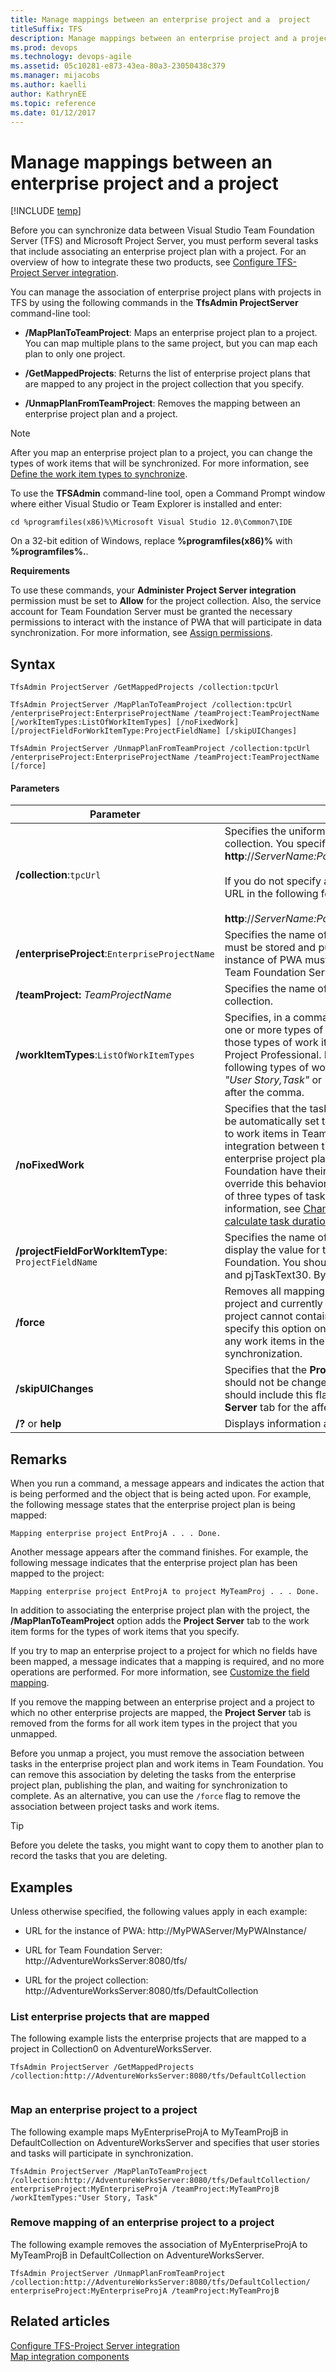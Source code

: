 ```yaml
---
title: Manage mappings between an enterprise project and a  project
titleSuffix: TFS 
description: Manage mappings between an enterprise project and a project to support Team Foundation Server & Project Server integration
ms.prod: devops
ms.technology: devops-agile
ms.assetid: 05c10281-e873-43ea-80a3-23050438c379
ms.manager: mijacobs
ms.author: kaelli
author: KathrynEE
ms.topic: reference
ms.date: 01/12/2017
---
```


# Manage mappings between an enterprise project and a  project

[!INCLUDE [temp](../../_shared/tfs-ps-sync-header.md)]

<a name="Top"></a> Before you can synchronize data between Visual Studio Team Foundation Server (TFS) and Microsoft Project Server, you must perform several tasks that include associating an enterprise project plan with a project. For an overview of how to integrate these two products, see [Configure TFS-Project Server integration](configure-tfs-project-server-integration.md).  
  
 You can manage the association of enterprise project plans with projects in TFS by using the following commands in the **TfsAdmin ProjectServer** command-line tool:  
  
-   **/MapPlanToTeamProject**: Maps an enterprise project plan to a project. You can map multiple plans to the same project, but you can map each plan to only one project.  
  
-   **/GetMappedProjects**: Returns the list of enterprise project plans that are mapped to any project in the project collection that you specify.  
  
-   **/UnmapPlanFromTeamProject**: Removes the mapping between an enterprise project plan and a project.  
  
> [!NOTE]
>  After you map an enterprise project plan to a project, you can change the types of work items that will be synchronized. For more information, see [Define the work item types to synchronize](define-work-item-types-available-synchronization.md).  
  
 To use the **TFSAdmin**  command-line tool, open a Command Prompt window where either Visual Studio or Team Explorer is installed and enter:  
  
```  
cd %programfiles(x86)%\Microsoft Visual Studio 12.0\Common7\IDE  
```  
  
 On a 32-bit edition of Windows, replace **%programfiles(x86)%** with **%programfiles%.**.  
  
 **Requirements**  
  
 To use these commands, your **Administer Project Server integration** permission must be set to **Allow** for the project collection. Also, the service account for Team Foundation Server must be granted the necessary permissions to interact with the instance of PWA that will participate in data synchronization.  For more information, see [Assign permissions](assign-permissions-support-tfs-project-server-integration.md).  
  
 
  
## Syntax  
  
```  
TfsAdmin ProjectServer /GetMappedProjects /collection:tpcUrl  
```  
  
```  
TfsAdmin ProjectServer /MapPlanToTeamProject /collection:tpcUrl /enterpriseProject:EnterpriseProjectName /teamProject:TeamProjectName [/workItemTypes:ListOfWorkItemTypes] [/noFixedWork] [/projectFieldForWorkItemType:ProjectFieldName] [/skipUIChanges]  
```  
  
```  
TfsAdmin ProjectServer /UnmapPlanFromTeamProject /collection:tpcUrl /enterpriseProject:EnterpriseProjectName /teamProject:TeamProjectName [/force]  
```  
  
#### Parameters  
  
|**Parameter**|**Description**|  
|-------------------|---------------------|  
|**/collection**:`tpcUrl`|Specifies the uniform resource locator (URL) of a project collection. You specify the URL in the following format: **http**://*ServerName:Port/VirtualDirectoryName/CollectionName*<br /><br /> If you do not specify a virtual directory is used, you specify the URL in the following format:<br /><br /> **http**://*ServerName:Port/CollectionName*|  
|**/enterpriseProject**:`EnterpriseProjectName`|Specifies the name of an enterprise project plan. The plan must be stored and published on Project Server, and the instance of PWA must be registered with the deployment of Team Foundation Server where the project collection is stored.|  
|**/teamProject:** *TeamProjectName*|Specifies the name of a project that is defined in the project collection.|  
|**/workItemTypes**:`ListOfWorkItemTypes`|Specifies, in a comma-delimited list, the reference names of one or more types of work items. You should specify only those types of work items whose data you want to track in Project Professional. For example, you can specify the following types of work item to support an Agile process as *"User Story,Task"* or *"User Story",Task* Do not include a space after the comma.|  
|**/noFixedWork**|Specifies that the task type in Project Professional should not be automatically set to Fixed Work for tasks that are mapped to work items in Team Foundation. By default, as part of the integration between the two server products, tasks in the enterprise project plan that are mapped to work items in Team Foundation have their task type set to **Fixed Work**. You can override this behavior by using this switch. Fixed work is one of three types of tasks that you can use in Project. For more information, see [Change the task type Project uses to calculate task duration](https://go.microsoft.com/fwlink/?LinkId=203354).|  
|**/projectFieldForWorkItemType**: `ProjectFieldName`|Specifies the name of the Microsoft Project field in which to display the value for the work item type that is defined in Team Foundation. You should specify a value between pjTaskText1 and pjTaskText30. By default, the value is pjTaskText30.|  
|**/force**|Removes all mappings for all work items that are defined in the project and currently linked to a project plan. An unmapped project cannot contain any linked work items. You should specify this option only if you are sure that you no longer want any work items in the project to continue to participate in data synchronization.|  
|**/skipUIChanges**|Specifies that the **Project Server** tab in the work item form should not be changed for the types that you specify. You should include this flag if you have customized the **Project Server** tab for the affected types.|  
|**/?** or **help**|Displays information about the command.|  
  
## Remarks  
 When you run a command, a message appears and indicates the action that is being performed and the object that is being acted upon. For example, the following message states that the enterprise project plan is being mapped:  
  
```  
Mapping enterprise project EntProjA . . . Done.  
```  
  
 Another message appears after the command finishes. For example, the following message indicates that the enterprise project plan has been mapped to the project:  
  
```  
Mapping enterprise project EntProjA to project MyTeamProj . . . Done.  
```  
  
 In addition to associating the enterprise project plan with the project, the **/MapPlanToTeamProject** option adds the **Project Server** tab to the work item forms for the types of work items that you specify.  
  
 If you try to map an enterprise project to a project for which no fields have been mapped, a message indicates that a mapping is required, and no more operations are performed. For more information, see [Customize the field mapping](customize-field-mapping-tfs-project-server.md).  
  
 If you remove the mapping between an enterprise project and a project to which no other enterprise projects are mapped, the **Project Server** tab is removed from the forms for all work item types in the project that you unmapped.  
  
 Before you unmap a project, you must remove the association between tasks in the enterprise project plan and work items in Team Foundation. You can remove this association by deleting the tasks from the enterprise project plan, publishing the plan, and waiting for synchronization to complete. As an alternative, you can use the `/force` flag to remove the association between project tasks and work items.  
  
> [!TIP]
>  Before you delete the tasks, you might want to copy them to another plan to record the tasks that you are deleting.  
  
## Examples  
 Unless otherwise specified, the following values apply in each example:  
  
-   URL for the instance of PWA: http://MyPWAServer/MyPWAInstance/  
  
-   URL for Team Foundation Server: http://AdventureWorksServer:8080/tfs/  
  
-   URL for the project collection: http://AdventureWorksServer:8080/tfs/DefaultCollection  
  
### List enterprise projects that are mapped  
 The following example lists the enterprise projects that are mapped to a project in Collection0 on AdventureWorksServer.  
  
```  
TfsAdmin ProjectServer /GetMappedProjects /collection:http://AdventureWorksServer:8080/tfs/DefaultCollection  
  
```  
  
### Map an enterprise project to a project  
 The following example maps MyEnterpriseProjA to MyTeamProjB in DefaultCollection on AdventureWorksServer and specifies that user stories and tasks will participate in synchronization.  
  
```  
TfsAdmin ProjectServer /MapPlanToTeamProject /collection:http://AdventureWorksServer:8080/tfs/DefaultCollection/ enterpriseProject:MyEnterpriseProjA /teamProject:MyTeamProjB /workItemTypes:"User Story, Task"  
```  
  
### Remove mapping of an enterprise project to a project  
 The following example removes the association of MyEnterpriseProjA to MyTeamProjB in DefaultCollection on AdventureWorksServer.  
  
```  
TfsAdmin ProjectServer /UnmapPlanFromTeamProject /collection:http://AdventureWorksServer:8080/tfs/DefaultCollection/ enterpriseProject:MyEnterpriseProjA /teamProject:MyTeamProjB  
```  
  
## Related articles  
 [Configure TFS-Project Server integration](configure-tfs-project-server-integration.md)   
 [Map integration components](map-integration-components.md)